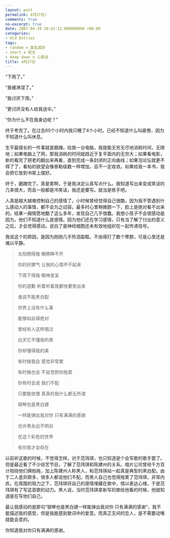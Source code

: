 ```yaml
---
layout: post
permalink: 4月27日/
comments: true
no-excerpt: true
date: 2007-04-28 10:41:12.000000000 +08:00
categories:
- Old Entries
tags:
- random ≌ 莫名其妙
- short ≌ 短文
- deep down ≌ 心里话
title: 4月27日
---
```

“下雨了。”

“我被淋湿了。”

“我讨厌下雨。”

“更讨厌没有人给我送伞。”

“你为什么不在我身边呢？”

终于考完了。在过去60个小时内我只睡了4个小时。已经不知道什么叫疲倦，因为不知道什么叫休息。

生平最擅长的一件事就是磨蹭。给我一台电脑，我就能无穷无尽地消耗时间，无限地；如果电脑上了网，那我消耗的时间就趋近于复平面内的无穷大；如果看电影，新的看完了把老的翻出来再看，直到完成一条封闭的正向曲线；如果泡论坛就更不得了了，看帖的欲望会像泰勒级数一样增加，且不一定收敛。如果给我一本书，我会把它放到书架上摆好。

终于，磨蹭完了。真是累啊，于是我决定认真写点什么。我知道写出来变成笑话的几率很大，而且一般都是冷笑话，我还是要写。就当是练手吧。

人真是越大越难控制自己的感情了。小时候曾经觉得自己很酷，因为我不管遇到什么感动人的事情，都不会为之动容。最多时心里稍微颤一下，脸上是绝对看不出来的。结果一厢情愿地酷了这么多年，发现自己几乎很蠢。我想小孩子不会很感动是因为，他们不知道什么是感情。因为他们还在学习感情，只有当了解了付出的意义之后，才会觉得感动。说白了是神经细胞还未有效地组织在一起传递信号。

我说这个的原因，是因为刚刚几乎热泪盈眶。不由得打了数个寒颤，可是心里还是难以平静。

>太阳晒得我 眼睛睁不开
>
>你的好脾气 让我的心情坏不起来
>
>下雨下得我 眼神发呆
>
>你的道歉 听着听着我都快要笑出来
>
>谁说不能黑白配
>
>世界上没有什么事
>
>能够如此得绝对
>
>曾经有人这样唱过
>
>白天它不懂夜的黑
>
>你却懂得我的美
>
>有时候我会 感觉非常累
>
>有时候也会 不自觉把你拖累
>
>你有时会说 我们不配
>
>只要能依偎 真真的我什么都无所谓
>
>钢琴也是黑白键
>
>一样能弹出我对你 只有满满的感谢
>
>也许黑永远不明白
>
>在这个彩色的世界
>
>有你我才会存在

以前听这歌的时候，不觉得怎样。对于范玮琪，也只知道是个会写歌的歌手罢了。但是最近看了不少综艺节目，了解了范玮琪和陈建州的关系。唱片公司曾经千方百计阻挠他们俩拍拖，加上陈建州人称黑人，和范玮琪站一起真是典型的黑白配。由于二人差异颇多，很多人都说他们不配。而黑人自己也觉得拖累了范玮琪，非常内疚。在周围的阻力之下，范玮琪将自己的感情埋藏在歌中，借以表达心绪，于是范玮琪有了写这首歌的动力。黑人说，当时范玮琪拿新写的歌给他看的时候，他就知道是在写他们自己。

最让我感动的是那句“钢琴也是黑白键一样能弹出我对你 只有满满的感谢”，我不能描述我的感受，但是我能感到歌词中的爱意。而真正无间的恋人，是不需要动嘴就能会意的。

你知道我对你只有满满的感谢。
